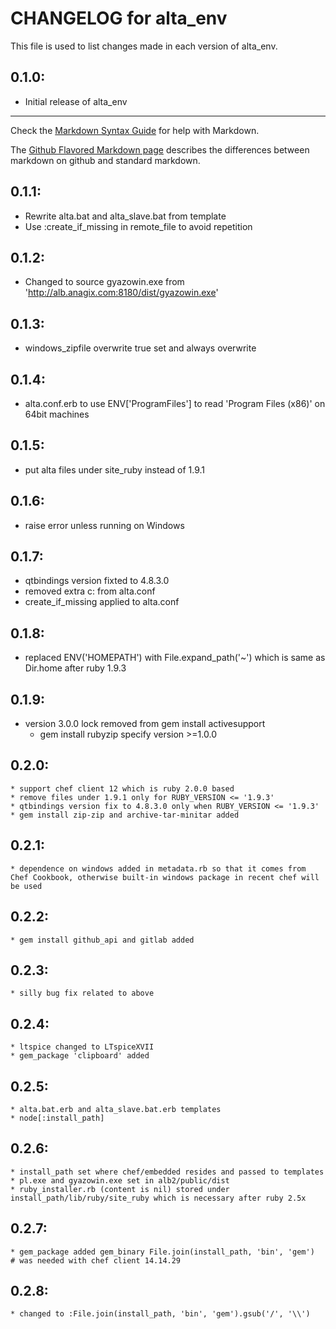 # CHANGELOG for alta_env

This file is used to list changes made in each version of alta_env.

## 0.1.0:

* Initial release of alta_env

- - -
Check the [Markdown Syntax Guide](http://daringfireball.net/projects/markdown/syntax) for help with Markdown.

The [Github Flavored Markdown page](http://github.github.com/github-flavored-markdown/) describes the differences between markdown on github and standard markdown.

## 0.1.1:

* Rewrite alta.bat and alta_slave.bat from template
* Use :create_if_missing in remote_file to avoid repetition

## 0.1.2:

* Changed to source gyazowin.exe from 'http://alb.anagix.com:8180/dist/gyazowin.exe'

## 0.1.3:

* windows_zipfile overwrite true set and always overwrite

## 0.1.4:

* alta.conf.erb to use ENV['ProgramFiles'] to read 'Program Files (x86)' on 64bit machines

## 0.1.5:

* put alta files under site_ruby instead of 1.9.1

## 0.1.6:

* raise error unless running on Windows
	
## 0.1.7:
* qtbindings version fixted to 4.8.3.0	
* removed extra c: from alta.conf
* create_if_missing applied to alta.conf

## 0.1.8:
* replaced ENV('HOMEPATH') with File.expand_path('~') which is same as Dir.home after ruby 1.9.3

## 0.1.9:
* version 3.0.0 lock removed from gem install activesupport
	* gem install rubyzip specify version >=1.0.0

## 0.2.0:
	* support chef client 12 which is ruby 2.0.0 based
	* remove files under 1.9.1 only for RUBY_VERSION <= '1.9.3'
	* qtbindings version fix to 4.8.3.0 only when RUBY_VERSION <= '1.9.3'
	* gem install zip-zip and archive-tar-minitar added
## 0.2.1:
	* dependence on windows added in metadata.rb so that it comes from Chef Cookbook, otherwise built-in windows package in recent chef will be used

## 0.2.2:
	* gem install github_api and gitlab added
## 0.2.3:
	* silly bug fix related to above
## 0.2.4:
	* ltspice changed to LTspiceXVII
	* gem_package 'clipboard' added
## 0.2.5:
	* alta.bat.erb and alta_slave.bat.erb templates
	* node[:install_path]
## 0.2.6:
	* install_path set where chef/embedded resides and passed to templates
	* pl.exe and gyazowin.exe set in alb2/public/dist
	* ruby_installer.rb (content is nil) stored under install_path/lib/ruby/site_ruby which is necessary after ruby 2.5x
## 0.2.7:
	* gem_package added gem_binary File.join(install_path, 'bin', 'gem')   # was needed with chef client 14.14.29
## 0.2.8:
	* changed to :File.join(install_path, 'bin', 'gem').gsub('/', '\\')
